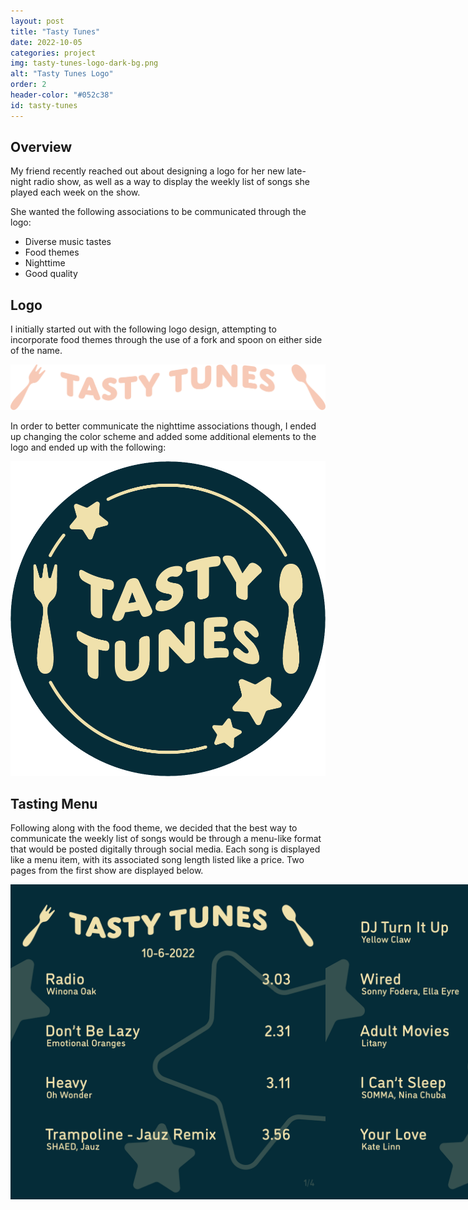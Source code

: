 ```yaml
---
layout: post
title: "Tasty Tunes"
date: 2022-10-05
categories: project
img: tasty-tunes-logo-dark-bg.png
alt: "Tasty Tunes Logo"
order: 2
header-color: "#052c38"
id: tasty-tunes
---
```


## Overview

My friend recently reached out about designing a logo for her new late-night radio show, as well as a way to display the weekly list of songs she played each week on the show.

She wanted the following associations to be communicated through the logo:

- Diverse music tastes
- Food themes
- Nighttime
- Good quality

## Logo

I initially started out with the following logo design, attempting to incorporate food themes through the use of a fork and spoon on either side of the name.

<img class="tasty-tunes-img" src="/img/projects/tasty-tunes/tasty-tunes-v0.png" alt="Tasty Tunes Logo, Version 0">

In order to better communicate the nighttime associations though, I ended up changing the color scheme and added some additional elements to the logo and ended up with the following:

<img class="tasty-tunes-img" src="/img/projects/tasty-tunes/tasty-tunes-logo-final.png" alt="Tasty Tunes Logo, Final">

## Tasting Menu

Following along with the food theme, we decided that the best way to communicate the weekly list of songs would be through a menu-like format that would be posted digitally through social media. Each song is displayed like a menu item, with its associated song length listed like a price. Two pages from the first show are displayed below.

<div style="display:flex; flex-direction:row">
    <img class="tasty-tunes-img" src="/img/projects/tasty-tunes/tasty-tunes-10-6-01.png" alt="Tasty Tunes Menu Example">
    <img class="tasty-tunes-img" src="/img/projects/tasty-tunes/tasty-tunes-10-6-02.png" alt="Tasty Tunes Menu Example">
</div>
